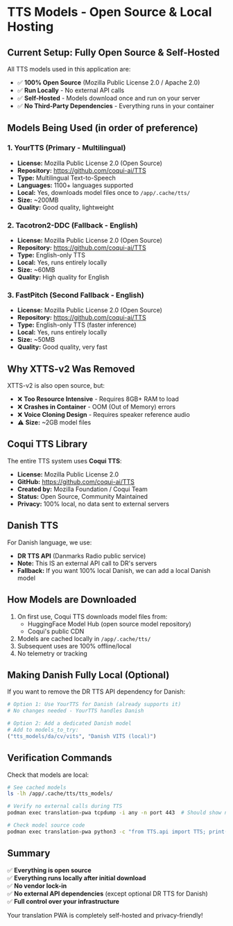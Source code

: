 # TTS Models - Open Source & Local Hosting

## Current Setup: Fully Open Source & Self-Hosted

All TTS models used in this application are:
- ✅ **100% Open Source** (Mozilla Public License 2.0 / Apache 2.0)
- ✅ **Run Locally** - No external API calls
- ✅ **Self-Hosted** - Models download once and run on your server
- ✅ **No Third-Party Dependencies** - Everything runs in your container

## Models Being Used (in order of preference)

### 1. YourTTS (Primary - Multilingual)
- **License:** Mozilla Public License 2.0 (Open Source)
- **Repository:** https://github.com/coqui-ai/TTS
- **Type:** Multilingual Text-to-Speech
- **Languages:** 1100+ languages supported
- **Local:** Yes, downloads model files once to `/app/.cache/tts/`
- **Size:** ~200MB
- **Quality:** Good quality, lightweight

### 2. Tacotron2-DDC (Fallback - English)
- **License:** Mozilla Public License 2.0 (Open Source)
- **Repository:** https://github.com/coqui-ai/TTS
- **Type:** English-only TTS
- **Local:** Yes, runs entirely locally
- **Size:** ~60MB
- **Quality:** High quality for English

### 3. FastPitch (Second Fallback - English)
- **License:** Mozilla Public License 2.0 (Open Source)
- **Repository:** https://github.com/coqui-ai/TTS
- **Type:** English-only TTS (faster inference)
- **Local:** Yes, runs entirely locally
- **Size:** ~50MB
- **Quality:** Good quality, very fast

## Why XTTS-v2 Was Removed

XTTS-v2 is also open source, but:
- ❌ **Too Resource Intensive** - Requires 8GB+ RAM to load
- ❌ **Crashes in Container** - OOM (Out of Memory) errors
- ❌ **Voice Cloning Design** - Requires speaker reference audio
- ⚠️ **Size:** ~2GB model files

## Coqui TTS Library

The entire TTS system uses **Coqui TTS**:
- **License:** Mozilla Public License 2.0
- **GitHub:** https://github.com/coqui-ai/TTS
- **Created by:** Mozilla Foundation / Coqui Team
- **Status:** Open Source, Community Maintained
- **Privacy:** 100% local, no data sent to external servers

## Danish TTS

For Danish language, we use:
- **DR TTS API** (Danmarks Radio public service)
- **Note:** This IS an external API call to DR's servers
- **Fallback:** If you want 100% local Danish, we can add a local Danish model

## How Models are Downloaded

1. On first use, Coqui TTS downloads model files from:
   - HuggingFace Model Hub (open source model repository)
   - Coqui's public CDN
2. Models are cached locally in `/app/.cache/tts/`
3. Subsequent uses are 100% offline/local
4. No telemetry or tracking

## Making Danish Fully Local (Optional)

If you want to remove the DR TTS API dependency for Danish:

```python
# Option 1: Use YourTTS for Danish (already supports it)
# No changes needed - YourTTS handles Danish

# Option 2: Add a dedicated Danish model
# Add to models_to_try:
("tts_models/da/cv/vits", "Danish VITS (local)")
```

## Verification Commands

Check that models are local:
```bash
# See cached models
ls -lh /app/.cache/tts/tts_models/

# Verify no external calls during TTS
podman exec translation-pwa tcpdump -i any -n port 443  # Should show no HTTPS traffic during TTS

# Check model source code
podman exec translation-pwa python3 -c "from TTS.api import TTS; print(TTS.__file__)"
```

## Summary

✅ **Everything is open source**  
✅ **Everything runs locally after initial download**  
✅ **No vendor lock-in**  
✅ **No external API dependencies** (except optional DR TTS for Danish)  
✅ **Full control over your infrastructure**

Your translation PWA is completely self-hosted and privacy-friendly!
